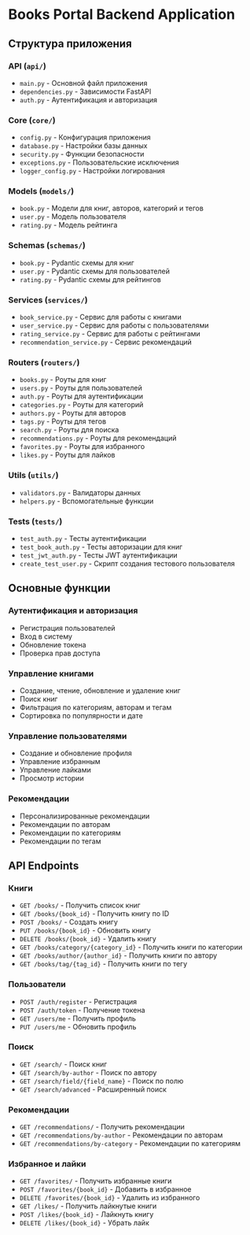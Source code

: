 # Books Portal Backend Application

## Структура приложения

### API (`api/`)
- `main.py` - Основной файл приложения
- `dependencies.py` - Зависимости FastAPI
- `auth.py` - Аутентификация и авторизация

### Core (`core/`)
- `config.py` - Конфигурация приложения
- `database.py` - Настройки базы данных
- `security.py` - Функции безопасности
- `exceptions.py` - Пользовательские исключения
- `logger_config.py` - Настройки логирования

### Models (`models/`)
- `book.py` - Модели для книг, авторов, категорий и тегов
- `user.py` - Модель пользователя
- `rating.py` - Модель рейтинга

### Schemas (`schemas/`)
- `book.py` - Pydantic схемы для книг
- `user.py` - Pydantic схемы для пользователей
- `rating.py` - Pydantic схемы для рейтингов

### Services (`services/`)
- `book_service.py` - Сервис для работы с книгами
- `user_service.py` - Сервис для работы с пользователями
- `rating_service.py` - Сервис для работы с рейтингами
- `recommendation_service.py` - Сервис рекомендаций

### Routers (`routers/`)
- `books.py` - Роуты для книг
- `users.py` - Роуты для пользователей
- `auth.py` - Роуты для аутентификации
- `categories.py` - Роуты для категорий
- `authors.py` - Роуты для авторов
- `tags.py` - Роуты для тегов
- `search.py` - Роуты для поиска
- `recommendations.py` - Роуты для рекомендаций
- `favorites.py` - Роуты для избранного
- `likes.py` - Роуты для лайков

### Utils (`utils/`)
- `validators.py` - Валидаторы данных
- `helpers.py` - Вспомогательные функции

### Tests (`tests/`)
- `test_auth.py` - Тесты аутентификации
- `test_book_auth.py` - Тесты авторизации для книг
- `test_jwt_auth.py` - Тесты JWT аутентификации
- `create_test_user.py` - Скрипт создания тестового пользователя

## Основные функции

### Аутентификация и авторизация
- Регистрация пользователей
- Вход в систему
- Обновление токена
- Проверка прав доступа

### Управление книгами
- Создание, чтение, обновление и удаление книг
- Поиск книг
- Фильтрация по категориям, авторам и тегам
- Сортировка по популярности и дате

### Управление пользователями
- Создание и обновление профиля
- Управление избранным
- Управление лайками
- Просмотр истории

### Рекомендации
- Персонализированные рекомендации
- Рекомендации по авторам
- Рекомендации по категориям
- Рекомендации по тегам

## API Endpoints

### Книги
- `GET /books/` - Получить список книг
- `GET /books/{book_id}` - Получить книгу по ID
- `POST /books/` - Создать книгу
- `PUT /books/{book_id}` - Обновить книгу
- `DELETE /books/{book_id}` - Удалить книгу
- `GET /books/category/{category_id}` - Получить книги по категории
- `GET /books/author/{author_id}` - Получить книги по автору
- `GET /books/tag/{tag_id}` - Получить книги по тегу

### Пользователи
- `POST /auth/register` - Регистрация
- `POST /auth/token` - Получение токена
- `GET /users/me` - Получить профиль
- `PUT /users/me` - Обновить профиль

### Поиск
- `GET /search/` - Поиск книг
- `GET /search/by-author` - Поиск по автору
- `GET /search/field/{field_name}` - Поиск по полю
- `GET /search/advanced` - Расширенный поиск

### Рекомендации
- `GET /recommendations/` - Получить рекомендации
- `GET /recommendations/by-author` - Рекомендации по авторам
- `GET /recommendations/by-category` - Рекомендации по категориям

### Избранное и лайки
- `GET /favorites/` - Получить избранные книги
- `POST /favorites/{book_id}` - Добавить в избранное
- `DELETE /favorites/{book_id}` - Удалить из избранного
- `GET /likes/` - Получить лайкнутые книги
- `POST /likes/{book_id}` - Лайкнуть книгу
- `DELETE /likes/{book_id}` - Убрать лайк
